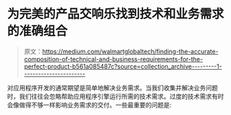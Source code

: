 # 为完美的产品交响乐找到技术和业务需求的准确组合

> 原文：<https://medium.com/walmartglobaltech/finding-the-accurate-composition-of-technical-and-business-requirements-for-the-perfect-product-b561a085487c?source=collection_archive---------1----------------------->

对应用程序开发的通常期望是简单地解决业务需求。当我们收集并解决业务问题时，我们往往会忽略帮助应用程序引擎运行所需的技术需求。过度的技术需求有时会像做得不够一样影响业务需求的交付。一些最重要的问题是: